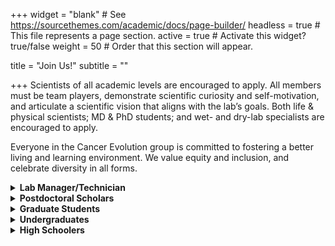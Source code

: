+++
widget = "blank"  # See https://sourcethemes.com/academic/docs/page-builder/
headless = true  # This file represents a page section.
active = true  # Activate this widget? true/false
weight = 50  # Order that this section will appear.

title = "Join Us!"
subtitle = ""

+++
Scientists of all academic levels are encouraged to apply. All members must be team players, demonstrate scientific curiosity and self-motivation, and articulate a scientific vision that aligns with the lab’s goals. Both life & physical scientists; MD & PhD students; and wet- and dry-lab specialists are encouraged to apply. 

Everyone in the Cancer Evolution group is committed to fostering a better living and learning environment. We value equity and inclusion, and celebrate diversity in all forms. 

<details>
 <summary><b>Lab Manager/Technician</b></summary>
We are aggressively recruiting a lab manager <i>and</i> a technician. Our lab has funding to support folks looking for a long-term position, 
and will also support folks interested in attending graduate school down the road.  
</p>
Details of the 
<a href="https://case.edu/medicine/genetics/sites/case.edu.genetics/files/2021-10/9367_Research_Assistant_4.pdf">Senior</a> and 
<a href="https://case.edu/medicine/genetics/sites/case.edu.genetics/files/2021-10/9406_%20Research_Assistant_1.pdf">Junior</a>
positions. 
</details>

<details>
 <summary><b>Postdoctoral Scholars</b></summary>
Please email <a href="#contact">Prof. McFarland</a> with a Cover Letter and CV.  
</p>
There are also several internal and external fellowships
(e.g. <a href="https://case.edu/cancer/training-education/postdoctoral-training">CoGEC</a>) that I am happy to discuss and sponsor (some require US citizenship), 
however supplemental funding is not necessary to join our group.
</details>

<details>
  <summary><b>Graduate Students</b></summary>
  We are recruiting graduate students through the 
 <a href="https://case.edu/medicine/admissions-programs/phd-and-masters-programs/phd-programs/bstp">Biomedical Science Training Program (BSTP)</a>,
 <a href="https://case.edu/medicine/admissions-programs/md-phd-program">Medical Science Training Program (MSTP)</a>, 
  and <a href="https://case.edu/medicine/pathology/training/phd-program/cancer-biology-training-program">Cancer Biology Training Program (CBTP)</a> at Case.
  Please note that there are over 30 programs in BTSP ranging from biophysics (my upbringing) to pathology, and that Case is a world leader in integrating 
  basic and clinical sciences. We want to enable your unique career path, not constrain it. 
  In the BSTP program, students first rotate within the lab in their first year. 
  Please mention Prof. McFarland in your cover letter, so that I can be sure to review your application. 
  You are also encouraged to <a href="#contact">contact me</a> directly (before or after applying) to discuss fit.
</details>

<details>
 <summary><b>Undergraduates</b></summary>
 Undergraduate students who can commit 10+ hours/week during the school year or 40 hours/week for 10+ weeks during the summer are encouraged to apply. 
 Please send to Prof. McFarland a CV/Resume and Cover Letter explaining why your scientific goals align with the lab’s. 
 Summer students (especially non-CWRU) are encouraged to apply through 
 <a href="https://case.edu/source/find-programs-and-funding/campus-based-summer-positions">SOURCE programs</a>, 
 and are welcome to contact me in advance of applying. 
</details>

<details>
 <summary><b>High Schoolers</b></summary>
 High schoolers with a strong interest in scientific research, and evolutionary and cancer biology, 
 who can commit 10+ hours/week during the school year or 40 hours/week for 10+ weeks during the summer are encouraged to apply. 
 Please refer to these <a href="https://case.edu/source/find-programs-and-funding/campus-based-summer-positions">SOURCE guidelines</a> 
 when contacting labs at Case.
</details>
